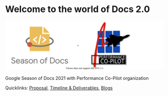 # Welcome to the world of Docs 2.0

<p align="center">
  <img src="/comboLogo.svg" />
</p>

Google Season of Docs 2021 with Performance Co-Pilot organization

Quicklinks: [Proposal](https://pcp.io/gsod/2021/proposal.html), [Timeline & Deliverables](https://github.com/arzoo14/Google-Season-of-Docs-2021/blob/main/timeline_deliverables.md), [Blogs](https://arzoo14.github.io/blogs/)
